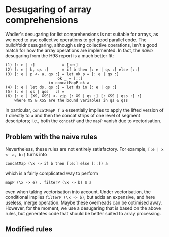 # Desugaring of array comprehensions



Wadler's desugaring for list comprehensions is not suitable for arrays, as we need to use collective operations to get good parallel code.  The build/foldr desugaring, although using collective operations, isn't a good match for how the array operations are implemented.  In fact, the *naive* desugaring from the H98 report is a much better fit:


```wiki
(1) [: e | :] 	         = [:e:]
(2) [: e | b, qs :]      = if b then [: e | qs :] else [::]
(3) [: e | p <- a, qs :] = let ok p = [: e | qs :]
		               ok _ = [::]
		           in concatMapP ok a
(4) [: e | let ds, qs :] = let ds in [: e | qs :]
(5) [: e | qs | qss   :] = 
(6) [: e | (XS, XSS) <- zip [: XS | qs :] [: XSS | qss :] :]
    where XS & XSS are the bound variables in qs & qss
```


In particular, `concatMapP f a` essentially implies to apply the lifted version of `f` directly to `a` and then the concat strips of one level of segment descriptors; i.e., both the `concatP` and the `mapP` vanish due to vectorisation.


## Problem with the naive rules



Nevertheless, these rules are not entirely satisfactory.  For example, `[:e | x <- a, b:]` turns into


```wiki
concatMap (\x -> if b then [:e:] else [::]) a
```


which is a fairly complicated way to perform 


```wiki
mapP (\x -> e) . filterP (\x -> b) $ a
```


even when taking vectorisation into account.  Under vectorisation, the conditional implies `filterP (\x -> b)`, but adds an expensive, and here useless, merge operation.  Maybe these overheads can be optimised away.  However, for the moment, we use a desugaring that is based on the above rules, but generates code that should be better suited to array processing.


## Modified rules


